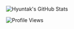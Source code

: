 ![Hyuntak's GitHub Stats](https://github-readme-stats.vercel.app/api?username=hyuntak03&show_icons=true)

![Profile Views](https://komarev.com/ghpvc/?username=hyuntak03)
<!--
**hyuntak03/hyuntak03** is a ✨ _special_ ✨ repository because its `README.md` (this file) appears on your GitHub profile.

Here are some ideas to get you started:

- 🔭 I’m currently working on ...
- 🌱 I’m currently learning ...
- 👯 I’m looking to collaborate on ...
- 🤔 I’m looking for help with ...
- 💬 Ask me about ...
- 📫 How to reach me: ...
- 😄 Pronouns: ...
- ⚡ Fun fact: ...
-->
